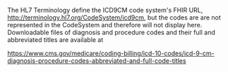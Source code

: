 
<div markdown="1" class="stu-note">

The HL7 Terminology define the ICD9CM code system's FHIR URL, http://terminology.hl7.org/CodeSystem/icd9cm, but the codes are are not represented in the CodeSystem and therefore will not display here. Downloadable files of diagnosis and procedure codes and their full and abbreviated titles are available at

https://www.cms.gov/medicare/coding-billing/icd-10-codes/icd-9-cm-diagnosis-procedure-codes-abbreviated-and-full-code-titles

</div>

